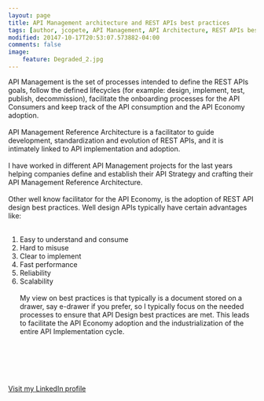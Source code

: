 ```yaml
---
layout: page
title: API Management architecture and REST APIs best practices
tags: [author, jcopete, API Management, API Architecture, REST APIs best practices]
modified: 20147-10-17T20:53:07.573882-04:00
comments: false
image:
    feature: Degraded_2.jpg
---
```



API Management is the set of processes intended to define the REST APIs goals, follow the defined lifecycles (for example: design, implement, test, publish, decommission), facilitate the onboarding processes for the API Consumers and keep track of the API consumption and the API Economy adoption.<br/><br/>
API Management Reference Architecture is a facilitator to guide development, standardization and evolution of REST APIs, and it is intimately linked to API implementation and adoption. <br/><br/>
I have worked in different API Management projects for the last years helping companies define and establish their API Strategy and crafting their API Management Reference Architecture.<br/><br/>
Other well know facilitator for the API Economy, is the adoption of REST API design best practices. Well design APIs typically have certain advantages like:<br/><br/>
1. Easy to understand and consume
2. Hard to misuse
3. Clear to implement
4. Fast performance
5. Reliability
6. Scalability
<br/><br/>
My view on best practices is that typically is a document stored on a drawer, say e-drawer if you prefer, so I typically focus on the needed processes to ensure that API Design best practices are met. This leads to facilitate the API Economy adoption and the industrialization of the entire API Implementation cycle.
<br/><br/><br/><br/><br/><br/>


<a markdown="0" href="http://linkedin.com/in/jcopete" class="btn">Visit my LinkedIn profile</a>

